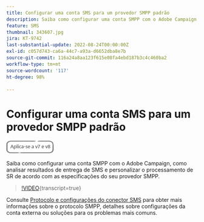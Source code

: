 ```yaml
---
title: Configurar uma conta SMS para um provedor SMPP padrão
description: Saiba como configurar uma conta SMPP com o Adobe Campaign, como analisar resultados de entrega de SMS e personalizar o processamento de SR de acordo com as especificações do seu provedor SMPP. 
feature: SMS
thumbnail: 343607.jpg
jira: KT-9742
last-substantial-update: 2022-08-24T00:00:00Z
exl-id: c057d743-ca6a-44c7-a93a-d6652dba8e7b
source-git-commit: 116a24a8aa123f615e08fa4ebd187b3c4c460ba2
workflow-type: tm+mt
source-wordcount: '117'
ht-degree: 98%

---
```


# Configurar uma conta SMS para um provedor SMPP padrão

![Se aplica a: V7 e V8](../assets/V7-V8-stamp.png)

Saiba como configurar uma conta SMPP com o Adobe Campaign, como analisar resultados de entrega de SMS e personalizar o processamento de SR de acordo com as especificações do seu provedor SMPP.

>[!VIDEO](https://video.tv.adobe.com/v/343607?quality=12&learn=on){transcript=true}

Consulte [Protocolo e configurações do conector SMS](https://experienceleague.adobe.com/docs/campaign-classic/using/sending-messages/sending-messages-on-mobiles/sms-protocol.html?lang=pt-BR#sending-messages) para obter mais informações sobre o protocolo SMPP, detalhes sobre configurações da conta externa ou soluções para os problemas mais comuns.
